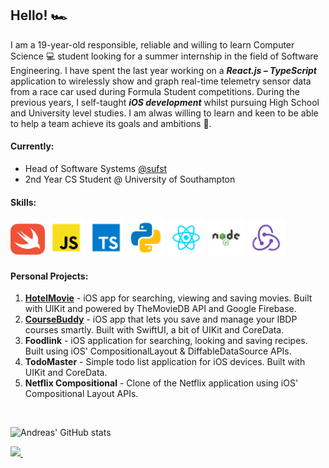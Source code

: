 ## Hello! 🏎

I am a 19-year-old responsible, reliable and willing to learn Computer Science 💻 student looking for a summer internship in the field of Software Engineering. I have spent the last year working on a ***React.js – TypeScript*** application to wirelessly show and graph real-time telemetry sensor data from a race car used during Formula Student competitions. During the previous years, I self-taught ***iOS development*** whilst pursuing High School and University level studies. I am alwas willing to learn and keen to be able to help a team achieve its goals and ambitions 🙂. 

#### Currently: 
* Head of Software Systems [@sufst](https://github.com/sufst)
* 2nd Year CS Student @ University of Southampton

#### Skills:
<div> 
  <img src="./logos/swift-icon.svg" width=55>
  <img src="./logos/javascript.svg" width=60>
  <img src="./logos/typescript.svg" width=60>
  <img src="./logos/python.svg" width=60>
  <img src="./logos/react.svg" width=60>
  <img src="./logos/nodejs.svg" width=60>
  <img src="./logos/redux.svg" width=60>
</div>

#### Personal Projects: 
1. **[HotelMovie](https://github.com/AndreasDemenagas/HotelMovieApp)** - iOS app for searching, viewing and saving movies. Built with UIKit and powered by TheMovieDB API and Google Firebase.
2. **[CourseBuddy](https://github.com/AndreasDemenagas/CourseBuddy)** - iOS app that lets you save and manage your IBDP courses smartly. Built with SwiftUI, a bit of UIKit and CoreData.
3. **Foodlink** - iOS application for searching, looking and saving recipes. Built using iOS' CompositionalLayout & DiffableDataSource APIs.
4. **TodoMaster** - Simple todo list application for iOS devices. Built with UIKit and CoreData. 
5. **Netflix Compositional** - Clone of the Netflix application using iOS' Compositional Layout APIs.


<br/>

![Andreas' GitHub stats](https://github-readme-stats.vercel.app/api?username=AndreasDemenagas&hide=stars&show_icons=true&count_private=true&theme=dark)

<a href="https://www.linkedin.com/in/andreas-demenagas-1783971b9/">
    <img src="https://img.shields.io/badge/linkedin-%230077B5.svg?&style=for-the-badge&logo=linkedin&logoColor=white" />
</a>&nbsp;&nbsp;
